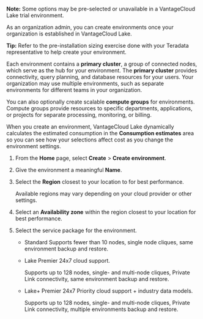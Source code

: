 **Note:** Some options may be pre-selected or unavailable in a VantageCloud Lake trial environment.

As an organization admin, you can create environments once your organization is established in VantageCloud Lake.

**Tip:** Refer to the pre-installation sizing exercise done with your Teradata representative to help create your environment.

Each environment contains a **primary cluster**, a group of connected nodes, which serve as the hub for your environment. The **primary cluster** provides connectivity, query planning, and database resources for your users. Your organization may use multiple environments, such as separate environments for different teams in your organization.

You can also optionally create scalable **compute groups** for environments. Compute groups provide resources to specific departments, applications, or projects for separate processing, monitoring, or billing.

When you create an environment, VantageCloud Lake dynamically calculates the estimated consumption in the **Consumption estimates** area so you can see how your selections affect cost as you change the environment settings.

1.  From the **Home** page, select **Create** > **Create environment**.


1.  Give the environment a meaningful **Name**.


1.  Select the **Region** closest to your location to for best performance.

    Available regions may vary depending on your cloud provider or other settings.


1.  Select an **Availability zone** within the region closest to your location for best performance.


1.  Select the service package for the environment.

    -   Standard Supports fewer than 10 nodes, single node cliques, same environment backup and restore.


    -   Lake Premier 24x7 cloud support.

        Supports up to 128 nodes, single- and multi-node cliques, Private Link connectivity, same environment backup and restore.


    -   Lake+ Premier 24x7 Priority cloud support + industry data models.

        Supports up to 128 nodes, single- and multi-node cliques, Private Link connectivity, multiple environments backup and restore.


